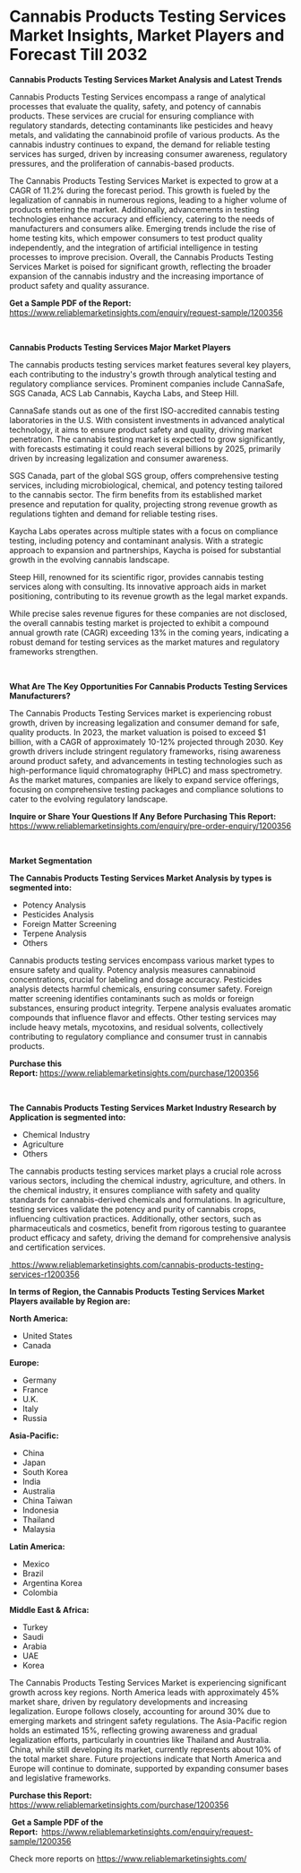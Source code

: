 <p><h1>Cannabis Products Testing Services Market Insights, Market Players and Forecast Till 2032</h1></p><p><strong>Cannabis Products Testing Services Market Analysis and Latest Trends</strong></p>
<p><p>Cannabis Products Testing Services encompass a range of analytical processes that evaluate the quality, safety, and potency of cannabis products. These services are crucial for ensuring compliance with regulatory standards, detecting contaminants like pesticides and heavy metals, and validating the cannabinoid profile of various products. As the cannabis industry continues to expand, the demand for reliable testing services has surged, driven by increasing consumer awareness, regulatory pressures, and the proliferation of cannabis-based products.</p><p>The Cannabis Products Testing Services Market is expected to grow at a CAGR of 11.2% during the forecast period. This growth is fueled by the legalization of cannabis in numerous regions, leading to a higher volume of products entering the market. Additionally, advancements in testing technologies enhance accuracy and efficiency, catering to the needs of manufacturers and consumers alike. Emerging trends include the rise of home testing kits, which empower consumers to test product quality independently, and the integration of artificial intelligence in testing processes to improve precision. Overall, the Cannabis Products Testing Services Market is poised for significant growth, reflecting the broader expansion of the cannabis industry and the increasing importance of product safety and quality assurance.</p></p>
<p><strong>Get a Sample PDF of the Report:&nbsp;</strong> <a href="https://www.reliablemarketinsights.com/enquiry/request-sample/1200356?utm_campaign=3015&utm_medium=2&utm_source=Github&utm_content=ia&utm_term=11032025&utm_id=cannabis-products-testing-services">https://www.reliablemarketinsights.com/enquiry/request-sample/1200356</a></p>
<p>&nbsp;</p>
<p><strong>Cannabis Products Testing Services Major Market Players</strong></p>
<p><p>The cannabis products testing services market features several key players, each contributing to the industry's growth through analytical testing and regulatory compliance services. Prominent companies include CannaSafe, SGS Canada, ACS Lab Cannabis, Kaycha Labs, and Steep Hill.</p><p>CannaSafe stands out as one of the first ISO-accredited cannabis testing laboratories in the U.S. With consistent investments in advanced analytical technology, it aims to ensure product safety and quality, driving market penetration. The cannabis testing market is expected to grow significantly, with forecasts estimating it could reach several billions by 2025, primarily driven by increasing legalization and consumer awareness.</p><p>SGS Canada, part of the global SGS group, offers comprehensive testing services, including microbiological, chemical, and potency testing tailored to the cannabis sector. The firm benefits from its established market presence and reputation for quality, projecting strong revenue growth as regulations tighten and demand for reliable testing rises.</p><p>Kaycha Labs operates across multiple states with a focus on compliance testing, including potency and contaminant analysis. With a strategic approach to expansion and partnerships, Kaycha is poised for substantial growth in the evolving cannabis landscape.</p><p>Steep Hill, renowned for its scientific rigor, provides cannabis testing services along with consulting. Its innovative approach aids in market positioning, contributing to its revenue growth as the legal market expands.</p><p>While precise sales revenue figures for these companies are not disclosed, the overall cannabis testing market is projected to exhibit a compound annual growth rate (CAGR) exceeding 13% in the coming years, indicating a robust demand for testing services as the market matures and regulatory frameworks strengthen.</p></p>
<p>&nbsp;</p>
<p><strong>What Are The Key Opportunities For Cannabis Products Testing Services Manufacturers?</strong></p>
<p><p>The Cannabis Products Testing Services market is experiencing robust growth, driven by increasing legalization and consumer demand for safe, quality products. In 2023, the market valuation is poised to exceed $1 billion, with a CAGR of approximately 10-12% projected through 2030. Key growth drivers include stringent regulatory frameworks, rising awareness around product safety, and advancements in testing technologies such as high-performance liquid chromatography (HPLC) and mass spectrometry. As the market matures, companies are likely to expand service offerings, focusing on comprehensive testing packages and compliance solutions to cater to the evolving regulatory landscape.</p></p>
<p><strong>Inquire or Share Your Questions If Any Before Purchasing This Report:</strong> <a href="https://www.reliablemarketinsights.com/enquiry/pre-order-enquiry/1200356?utm_campaign=3015&utm_medium=2&utm_source=Github&utm_content=ia&utm_term=11032025&utm_id=cannabis-products-testing-services">https://www.reliablemarketinsights.com/enquiry/pre-order-enquiry/1200356</a></p>
<p>&nbsp;</p>
<p><strong>Market Segmentation</strong></p>
<p><strong>The Cannabis Products Testing Services Market Analysis by types is segmented into:</strong></p>
<p><ul><li>Potency Analysis</li><li>Pesticides Analysis</li><li>Foreign Matter Screening</li><li>Terpene Analysis</li><li>Others</li></ul></p>
<p><p>Cannabis products testing services encompass various market types to ensure safety and quality. Potency analysis measures cannabinoid concentrations, crucial for labeling and dosage accuracy. Pesticides analysis detects harmful chemicals, ensuring consumer safety. Foreign matter screening identifies contaminants such as molds or foreign substances, ensuring product integrity. Terpene analysis evaluates aromatic compounds that influence flavor and effects. Other testing services may include heavy metals, mycotoxins, and residual solvents, collectively contributing to regulatory compliance and consumer trust in cannabis products.</p></p>
<p><strong>Purchase this Report:&nbsp;</strong><a href="https://www.reliablemarketinsights.com/purchase/1200356?utm_campaign=3015&utm_medium=2&utm_source=Github&utm_content=ia&utm_term=11032025&utm_id=cannabis-products-testing-services">https://www.reliablemarketinsights.com/purchase/1200356</a></p>
<p>&nbsp;</p>
<p><strong>The Cannabis Products Testing Services Market Industry Research by Application is segmented into:</strong></p>
<p><ul><li>Chemical Industry</li><li>Agriculture</li><li>Others</li></ul></p>
<p><p>The cannabis products testing services market plays a crucial role across various sectors, including the chemical industry, agriculture, and others. In the chemical industry, it ensures compliance with safety and quality standards for cannabis-derived chemicals and formulations. In agriculture, testing services validate the potency and purity of cannabis crops, influencing cultivation practices. Additionally, other sectors, such as pharmaceuticals and cosmetics, benefit from rigorous testing to guarantee product efficacy and safety, driving the demand for comprehensive analysis and certification services.</p></p>
<p><a href="https://www.reliablemarketinsights.com/cannabis-products-testing-services-r1200356?utm_campaign=3015&utm_medium=2&utm_source=Github&utm_content=ia&utm_term=11032025&utm_id=cannabis-products-testing-services">&nbsp;https://www.reliablemarketinsights.com/cannabis-products-testing-services-r1200356</a></p>
<p><strong>In terms of Region, the Cannabis Products Testing Services Market Players available by Region are:</strong></p>
<p>
    <p> <strong> North America: </strong>
        <ul>
            <li>United States</li>
            <li>Canada</li>
        </ul>
        </p> 
    <p> <strong> Europe: </strong>
        <ul>
            <li>Germany</li>
            <li>France</li>
            <li>U.K.</li>
            <li>Italy</li>
            <li>Russia</li>
        </ul>
        </p> 
    <p> <strong> Asia-Pacific: </strong>
        <ul>
            <li>China</li>
            <li>Japan</li>
            <li>South Korea</li>
            <li>India</li>
            <li>Australia</li>
            <li>China Taiwan</li>
            <li>Indonesia</li>
            <li>Thailand</li>
            <li>Malaysia</li>
        </ul>
        </p> 
    <p> <strong> Latin America: </strong>
        <ul>
            <li>Mexico</li>
            <li>Brazil</li>
            <li>Argentina Korea</li>
            <li>Colombia</li>
        </ul>
        </p> 
    <p> <strong> Middle East & Africa: </strong>
        <ul>
            <li>Turkey</li>
            <li>Saudi</li>
            <li>Arabia</li>
            <li>UAE</li>
            <li>Korea</li>
        </ul>
    </p>
    </p>
<p><p>The Cannabis Products Testing Services Market is experiencing significant growth across key regions. North America leads with approximately 45% market share, driven by regulatory developments and increasing legalization. Europe follows closely, accounting for around 30% due to emerging markets and stringent safety regulations. The Asia-Pacific region holds an estimated 15%, reflecting growing awareness and gradual legalization efforts, particularly in countries like Thailand and Australia. China, while still developing its market, currently represents about 10% of the total market share. Future projections indicate that North America and Europe will continue to dominate, supported by expanding consumer bases and legislative frameworks.</p></p>
<p><strong>Purchase this Report: </strong><a href="https://www.reliablemarketinsights.com/purchase/1200356?utm_campaign=3015&utm_medium=2&utm_source=Github&utm_content=ia&utm_term=11032025&utm_id=cannabis-products-testing-services">https://www.reliablemarketinsights.com/purchase/1200356</a></p>
<p>&nbsp;<strong>Get a Sample PDF of the Report:&nbsp;&nbsp;</strong><a href="https://www.reliablemarketinsights.com/enquiry/request-sample/1200356?utm_campaign=3015&utm_medium=2&utm_source=Github&utm_content=ia&utm_term=11032025&utm_id=cannabis-products-testing-services">https://www.reliablemarketinsights.com/enquiry/request-sample/1200356</a></p>
<p><strong></strong></p>
<p>Check more reports on <a href="https://www.reliablemarketinsights.com/?utm_campaign=3015&utm_medium=2&utm_source=Github&utm_content=ia&utm_term=11032025&utm_id=cannabis-products-testing-services">https://www.reliablemarketinsights.com/</a></p>